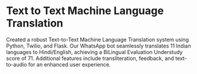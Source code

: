 # Text to Text Machine Language Translation
Created a robust Text-to-Text Machine Language Translation system using Python, Twilio, and Flask. Our WhatsApp bot seamlessly translates 11 Indian languages to Hindi/English, achieving a BiLingual Evaluation Understudy score of 71. Additional features include transliteration, feedback, and text-to-audio for an enhanced user experience.
